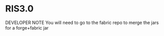 # RIS3.0

DEVELOPER NOTE
You will need to go to the fabric repo to merge the jars for a forge+fabric jar
